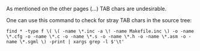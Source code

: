 As mentioned on the other pages (...) TAB chars are undesirable.

One can use this command to check for stray TAB chars in the source tree:

`find * -type f \( \( -name \*.inc -a \! -name Makefile.inc \) -o -name \*.cfg -o -name \*.c -o -name \*.s -o -name \*.h -o -name \*.asm -o -name \*.sgml \) -print | xargs grep -l $'\t'`